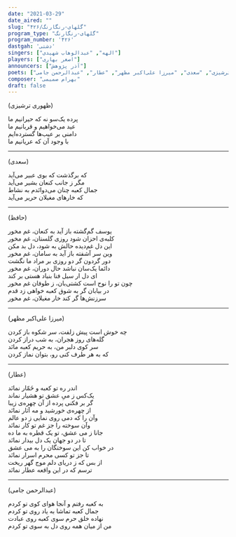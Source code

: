 ```yaml
---
date: "2021-03-29"
date_aired: ""
slug: "گلهای-رنگارنگ/۴۲۶"
program_type: "گلهای-رنگارنگ"
program_number: '۴۲۶'
dastgah: 'دشتی'
singers: ["الهه", "عبدالوهاب شهیدی"]
players: ["اصغر بهاری"]
announcers: ["آذر پژوهش"]
poets: ["حافظ", "ظهوری ترشیزی", "سعدی", "میرزا علی‌اکبر مظهر", "عطار", "عبدالرحمن جامی"]
composer: "بهرام صمیمی"
draft: false
---
```


(ظهوری ترشیزی)  

پرده یک‌سو نه که حیرانیم ما  
عید می‌خواهیم و قربانیم ما  
دامنی بر عیب‌ها گسترده‌ایم  
با وجود آن که عریانیم ما  

---  

(سعدی)  

که برگذشت که بوی عبیر می‌آید  
مگر ز جانب کنعان بشیر می‌آید  
جمال کعبه چنان می‌دوانَدم به نشاط  
که خارهای مغیلان حریر می‌آید  

---  

(حافظ)  

یوسف گم‌گشته باز آید به کنعان، غم مخور  
کلبه‌ی احزان شود روزی گلستان، غم مخور  
این دل غم‌دیده حالش به شود، دل بد مکن  
وین سر آشفته باز آید به سامان، غم مخور  
دور گردون گر دو روزی بر مراد ما نگشت  
دائما یک‌سان نباشد حال دوران، غم مخور  
ای دل ار سیل فنا بنیاد هستی بر کند  
چون تو را نوح است کشتی‌بان، ز طوفان غم مخور  
در بیابان گر به شوق کعبه خواهی زد قدم  
سرزنش‌ها گر کند خار مغیلان، غم مخور  

---  

(میرزا علی‌اکبر مظهر)  

چه خوش است پیش زلفت، سر شکوه باز کردن  
گله‌های روز هجران، به شب دراز کردن  
سر کوی دلبر من، به حریم کعبه مانَد  
که به هر طرف کنی رو، بتوان نماز کردن  

---  

(عطار)  

اندر ره تو کعبه و خَمّار نمانَد  
یک‌کس ز میِ عشق تو هشیار نماند  
گر بر فکنی پرده از آن چهره‌ی زیبا  
از چهره‌ی خورشید و مه آثار نمانَد  
وآن را که دمی روی نمایی ز دو عالم  
وآن سوخته را جز غم تو کار نمانَد  
جانا ز می عشق، تو یک قطره به ما ده  
تا در دو جهان یک دل بیدار نمانَد  
در خواب کن این سوختگان را به می عشق  
تا جز تو کسی محرم اسرار نمانَد  
از بس که ز دریای دلم موج گهر ریخت  
ترسم که در این واقعه عطار نمانَد  

---  

(عبدالرحمن جامی)  

به کعبه رفتم و آنجا هوای کوی تو کردم  
جمال کعبه تماشا به یاد روی تو کردم  
نهاده خلق حرم سوی کعبه روی عبادت  
من از میان همه روی دل به سوی تو کردم  
